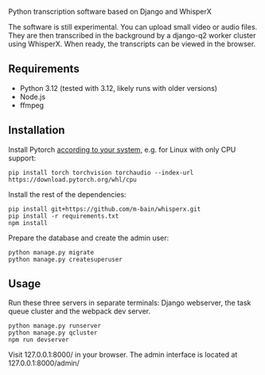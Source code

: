 Python transcription software based on Django and WhisperX

The software is still experimental. You can upload small video
or audio files. They are then transcribed in the background by
a django-q2 worker cluster using WhisperX. When ready, the
transcripts can be viewed in the browser.

## Requirements

- Python 3.12 (tested with 3.12, likely runs with older versions)
- Node.js
- ffmpeg

## Installation

Install Pytorch [according to your system,](https://pytorch.org/get-started/locally/) e.g. for Linux with only CPU support:

```shell
pip install torch torchvision torchaudio --index-url https://download.pytorch.org/whl/cpu
```

Install the rest of the dependencies:

```shell
pip install git+https://github.com/m-bain/whisperx.git
pip install -r requirements.txt
npm install
```

Prepare the database and create the admin user:

```shell
python manage.py migrate
python manage.py createsuperuser
```

## Usage

Run these three servers in separate terminals: Django webserver, the task queue
cluster and the webpack dev server.

```shell
python manage.py runserver
python manage.py qcluster
npm run devserver
```

Visit 127.0.0.1:8000/ in your browser. The admin interface is located
at 127.0.0.1:8000/admin/
